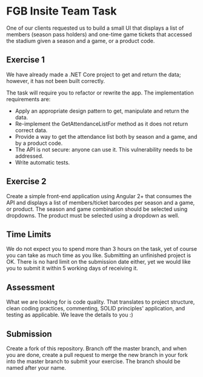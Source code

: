 # FGB Insite Team Task

One of our clients requested us to build a small UI that displays a list of members (season pass
holders) and one-time game tickets that accessed the stadium given a season and a game, or a
product code.

## Exercise 1
We have already made a .NET Core project to get and return the data; however, it has not been built
correctly.

The task will require you to refactor or rewrite the app. The implementation requirements are:

- Apply an appropriate design pattern to get, manipulate and return the data.
- Re-implement the GetAttendanceListFor method as it does not return correct data.
- Provide a way to get the attendance list both by season and a game, and by a product code.
- The API is not secure: anyone can use it. This vulnerability needs to be addressed.
- Write automatic tests.

## Exercise 2
Create a simple front-end application using Angular 2+ that consumes the API and displays a list of
members/ticket barcodes per season and a game, or product. The season and game combination
should be selected using dropdowns. The product must be selected using a dropdown as well.

## Time Limits
We do not expect you to spend more than 3 hours on the task, yet of course you can take as much time as you like. Submitting an unfinished project is OK. There is no hard limit on the submission date either, yet we would like you to submit it within 5 working days of receiving it.

## Assessment
What we are looking for is code quality. That translates to project structure, clean coding practices, commenting, SOLID principles' application, and testing as applicable. We leave the details to you :)

## Submission
Create a fork of this repository. Branch off the master branch, and when you are done, create a pull request to merge the new branch in your fork into the master branch to submit your exercise. The branch should be named after your name.
